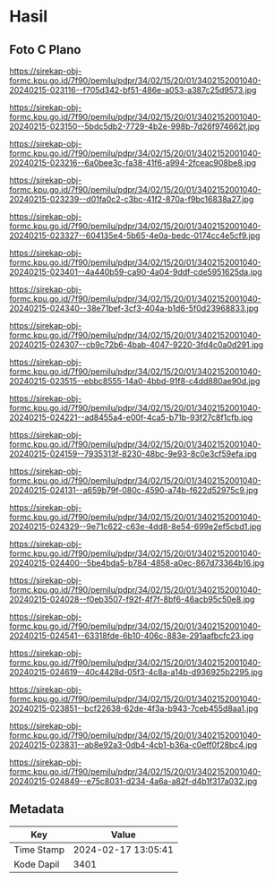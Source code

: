 # Hasil

## Foto C Plano

https://sirekap-obj-formc.kpu.go.id/7f90/pemilu/pdpr/34/02/15/20/01/3402152001040-20240215-023116--f705d342-bf51-486e-a053-a387c25d9573.jpg

https://sirekap-obj-formc.kpu.go.id/7f90/pemilu/pdpr/34/02/15/20/01/3402152001040-20240215-023150--5bdc5db2-7729-4b2e-998b-7d26f974662f.jpg

https://sirekap-obj-formc.kpu.go.id/7f90/pemilu/pdpr/34/02/15/20/01/3402152001040-20240215-023216--6a0bee3c-fa38-41f6-a994-2fceac908be8.jpg

https://sirekap-obj-formc.kpu.go.id/7f90/pemilu/pdpr/34/02/15/20/01/3402152001040-20240215-023239--d01fa0c2-c3bc-41f2-870a-f9bc16838a27.jpg

https://sirekap-obj-formc.kpu.go.id/7f90/pemilu/pdpr/34/02/15/20/01/3402152001040-20240215-023327--604135e4-5b65-4e0a-bedc-0174cc4e5cf9.jpg

https://sirekap-obj-formc.kpu.go.id/7f90/pemilu/pdpr/34/02/15/20/01/3402152001040-20240215-023401--4a440b59-ca90-4a04-9ddf-cde5951625da.jpg

https://sirekap-obj-formc.kpu.go.id/7f90/pemilu/pdpr/34/02/15/20/01/3402152001040-20240215-024340--38e71bef-3cf3-404a-b1d6-5f0d23968833.jpg

https://sirekap-obj-formc.kpu.go.id/7f90/pemilu/pdpr/34/02/15/20/01/3402152001040-20240215-024307--cb9c72b6-4bab-4047-9220-3fd4c0a0d291.jpg

https://sirekap-obj-formc.kpu.go.id/7f90/pemilu/pdpr/34/02/15/20/01/3402152001040-20240215-023515--ebbc8555-14a0-4bbd-91f8-c4dd880ae90d.jpg

https://sirekap-obj-formc.kpu.go.id/7f90/pemilu/pdpr/34/02/15/20/01/3402152001040-20240215-024221--ad8455a4-e00f-4ca5-b71b-93f27c8f1cfb.jpg

https://sirekap-obj-formc.kpu.go.id/7f90/pemilu/pdpr/34/02/15/20/01/3402152001040-20240215-024159--7935313f-8230-48bc-9e93-8c0e3cf59efa.jpg

https://sirekap-obj-formc.kpu.go.id/7f90/pemilu/pdpr/34/02/15/20/01/3402152001040-20240215-024131--a659b79f-080c-4590-a74b-f622d52975c9.jpg

https://sirekap-obj-formc.kpu.go.id/7f90/pemilu/pdpr/34/02/15/20/01/3402152001040-20240215-024329--9e71c622-c63e-4dd8-8e54-699e2ef5cbd1.jpg

https://sirekap-obj-formc.kpu.go.id/7f90/pemilu/pdpr/34/02/15/20/01/3402152001040-20240215-024400--5be4bda5-b784-4858-a0ec-867d73364b16.jpg

https://sirekap-obj-formc.kpu.go.id/7f90/pemilu/pdpr/34/02/15/20/01/3402152001040-20240215-024028--f0eb3507-f92f-4f7f-8bf6-46acb95c50e8.jpg

https://sirekap-obj-formc.kpu.go.id/7f90/pemilu/pdpr/34/02/15/20/01/3402152001040-20240215-024541--63318fde-6b10-406c-883e-291aafbcfc23.jpg

https://sirekap-obj-formc.kpu.go.id/7f90/pemilu/pdpr/34/02/15/20/01/3402152001040-20240215-024619--40c4428d-05f3-4c8a-a14b-d936925b2295.jpg

https://sirekap-obj-formc.kpu.go.id/7f90/pemilu/pdpr/34/02/15/20/01/3402152001040-20240215-023851--bcf22638-62de-4f3a-b943-7ceb455d8aa1.jpg

https://sirekap-obj-formc.kpu.go.id/7f90/pemilu/pdpr/34/02/15/20/01/3402152001040-20240215-023831--ab8e92a3-0db4-4cb1-b36a-c0eff0f28bc4.jpg

https://sirekap-obj-formc.kpu.go.id/7f90/pemilu/pdpr/34/02/15/20/01/3402152001040-20240215-024849--e75c8031-d234-4a6a-a82f-d4b1f317a032.jpg


## Metadata

| Key        | Value               |
| ---------- | ------------------- |
| Time Stamp | 2024-02-17 13:05:41 |
| Kode Dapil | 3401                |



